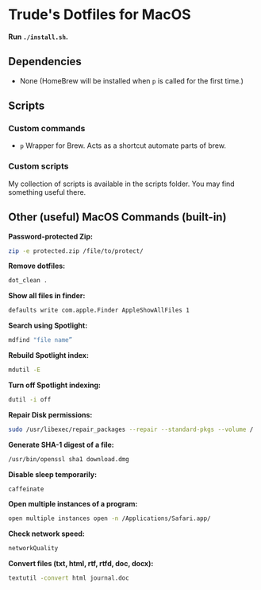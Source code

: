 # Trude's Dotfiles for MacOS

**Run `./install.sh`.**

## Dependencies
-   None (HomeBrew will be installed when `p` is called for the first time.)

## Scripts

### Custom commands

-   `p` Wrapper for Brew. Acts as a shortcut automate parts of brew.

### Custom scripts
My collection of scripts is available in the scripts folder. You may find something useful there.

## Other (useful) MacOS Commands (built-in)

**Password-protected Zip:** 
```sh
zip -e protected.zip /file/to/protect/
```

**Remove dotfiles:** 
```sh
dot_clean .
```

**Show all files in finder:** 
```sh
defaults write com.apple.Finder AppleShowAllFiles 1
```

**Search using Spotlight:** 
```sh
mdfind "file name”
```

**Rebuild Spotlight index:** 
```sh
mdutil -E
```

**Turn off Spotlight indexing:** 
```sh
dutil -i off
```

**Repair Disk permissions:** 
```sh
sudo /usr/libexec/repair_packages --repair --standard-pkgs --volume /
```

**Generate SHA-1 digest of a file:** 
```sh
/usr/bin/openssl sha1 download.dmg
```

**Disable sleep temporarily:** 
```sh
caffeinate
```

**Open multiple instances of a program:** 
```sh
open multiple instances open -n /Applications/Safari.app/
```

**Check network speed:** 
```sh
networkQuality
```

**Convert files (txt, html, rtf, rtfd, doc, docx):** 
```sh
textutil -convert html journal.doc
```
